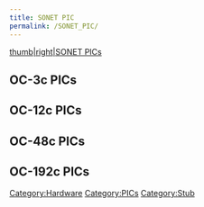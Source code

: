 ```yaml
---
title: SONET PIC
permalink: /SONET_PIC/
---
```


[thumb|right|SONET PICs](/Image:SONET_PIC.jpg "wikilink")

OC-3c PICs
----------

OC-12c PICs
-----------

OC-48c PICs
-----------

OC-192c PICs
------------

[Category:Hardware](/Category:Hardware "wikilink") [Category:PICs](/Category:PICs "wikilink") [Category:Stub](/Category:Stub "wikilink")